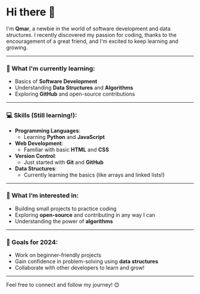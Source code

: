 # Hi there 👋

I'm **Qmar**, a newbie in the world of software development and data structures. I recently discovered my passion for coding, thanks to the encouragement of a great friend, and I'm excited to keep learning and growing.

---

### 🌱 What I'm currently learning:
- Basics of **Software Development**
- Understanding **Data Structures** and **Algorithms**
- Exploring **GitHub** and open-source contributions

---

### 💻 Skills (Still learning!):
- **Programming Languages**: 
  - Learning **Python** and **JavaScript**
- **Web Development**:
  - Familiar with basic **HTML** and **CSS**
- **Version Control**: 
  - Just started with **Git** and **GitHub**
- **Data Structures**: 
  - Currently learning the basics (like arrays and linked lists!)

---

### 🤔 What I’m interested in:
- Building small projects to practice coding
- Exploring **open-source** and contributing in any way I can
- Understanding the power of **algorithms**

---

### 🎯 Goals for 2024:
- Work on beginner-friendly projects
- Gain confidence in problem-solving using **data structures**
- Collaborate with other developers to learn and grow!

---

Feel free to connect and follow my journey! 😊
